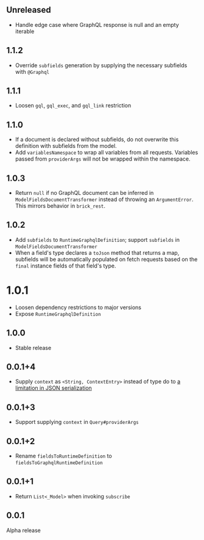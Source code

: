## Unreleased

* Handle edge case where GraphQL response is null and an empty iterable

## 1.1.2

* Override `subfields` generation by supplying the necessary subfields with `@Graphql`

## 1.1.1

* Loosen `gql`, `gql_exec`, and `gql_link` restriction

## 1.1.0

* If a document is declared without subfields, do not overwrite this definition with subfields from the model.
* Add `variablesNamespace` to wrap all variables from all requests. Variables passed from `providerArgs` will not be wrapped within the namespace.

## 1.0.3

* Return `null` if no GraphQL document can be inferred in `ModelFieldsDocumentTransformer` instead of throwing an `ArgumentError`. This mirrors behavior in `brick_rest`.

## 1.0.2

* Add `subfields` to `RuntimeGraphqlDefinition`; support `subfields` in `ModelFieldsDocumentTransformer`
* When a field's type declares a `toJson` method that returns a map, subfields will be automatically populated on fetch requests based on the `final` instance fields of that field's type.

# 1.0.1

* Loosen dependency restrictions to major versions
* Expose `RuntimeGraphqlDefinition`

## 1.0.0

* Stable release

## 0.0.1+4

* Supply `context` as `<String, ContextEntry>` instead of type do to [a limitation in JSON serialization](https://stackoverflow.com/a/70538460)

## 0.0.1+3

* Support supplying `context` in `Query#providerArgs`

## 0.0.1+2

* Rename `fieldsToRuntimeDefinition` to `fieldsToGraphqlRuntimeDefinition`

## 0.0.1+1

* Return `List<_Model>` when invoking `subscribe`

## 0.0.1

Alpha release
